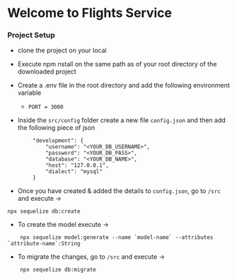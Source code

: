 # Welcome to Flights Service

### Project Setup   
   
- clone the project on your local

- Execute npm nstall on the same path as of your root directory of the downloaded project

- Create a .env file in the root directory and add the following environment variable
        
    - `PORT = 3000`

- Inside the `src/config` folder create a new file `config.json` and then add the following piece of json
```
        "development": {
            "username": "<YOUR_DB_USERNAME>",
            "password": "<YOUR_DB_PASS>",
            "database": "<YOUR_DB_NAME>",
            "host": "127.0.0.1",
            "dialect": "mysql"
        }
```
- Once you have created & added the details to `config.json`, go to `/src` and execute ->

 ``` 
 npx sequelize db:create
 ```

- To create the model execute ->
```
    npx sequelize model:generate --name `model-name` --attributes `attribute-name`:String
```

- To migrate the changes, go to `/src` and execute ->
```
    npx sequelize db:migrate
```
